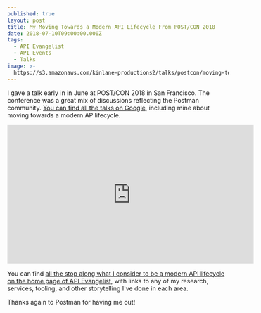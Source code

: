```yaml
---
published: true
layout: post
title: My Moving Towards a Modern API Lifecycle From POST/CON 2018
date: 2018-07-10T09:00:00.000Z
tags:
  - API Evangelist
  - API Events
  - Talks
image: >-
  https://s3.amazonaws.com/kinlane-productions2/talks/postcon/moving-towards-a-modern-api-lifecycle-postcon.png
---
```

I gave a talk early in in June at POST/CON 2018 in San Francisco. The conference was a great mix of discussions reflecting the Postman community. [You can find all the talks on Google](https://www.youtube.com/playlist?list=PLM-7VG-sgbtCv6yx5Af3pGikTYIE3CAdu), including mine about moving towards a modern AP lifecycle.

<center><iframe width="560" height="315" src="https://www.youtube.com/embed/RmSFhySdLaE" frameborder="0" allow="autoplay; encrypted-media" allowfullscreen></iframe></center>

You can find [all the stop along what I consider to be a modern API lifecycle on the home page of API Evangelist](http://apievangelist.com/), with links to any of my research, services, tooling, and other storytelling I've done in each area.

Thanks again to Postman for having me out!
